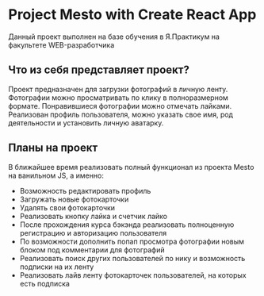 # Project Mesto with Create React App

Данный проект выполнен на базе обучения в Я.Практикум на факультете WEB-разработчика

## Что из себя представляет проект?

Проект предназначен для загрузки фотографий в личную ленту. Фотографии можно просматривать по клику в полноразмерном формате. Понравившиеся фотографии можно отмечать лайками. Реализован профиль пользователя, можно указать свое имя, род деятельности и установить личную аватарку.

## Планы на проект

В ближайшее время реализовать полный функционал из проекта Mesto на ванильном JS, а именно:
- Возможность редактировать профиль
- Загружать новые фотокарточки
- Удалять свои фотокарточки
- Реализовать кнопку лайка и счетчик лайко
- После прохождения курса бэкэнда реализовать полноценную регистрацию и авторизацию пользователя
- По возможности дополнить попап просмотра фотографии новым блоком под комментарии для фотографий
- Реализовать поиск других пользователей по нику и возможность подписки на их ленту
- Реализовать лайв ленту фотокарточек пользователей, на которых есть подписка
